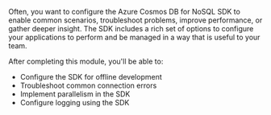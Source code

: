 Often, you want to configure the Azure Cosmos DB for NoSQL SDK to enable common scenarios, troubleshoot problems, improve performance, or gather deeper insight. The SDK includes a rich set of options to configure your applications to perform and be managed in a way that is useful to your team.

After completing this module, you'll be able to:

- Configure the SDK for offline development
- Troubleshoot common connection errors
- Implement parallelism in the SDK
- Configure logging using the SDK
